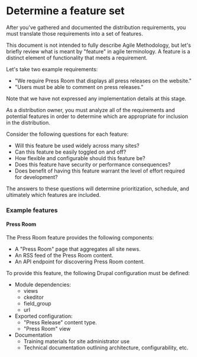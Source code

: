 # Determine a feature set

After you've gathered and documented the distribution requirements, you must translate those requirements into a set of features. 

This document is not intended to fully describe Agile Methodology, but let's briefly review what is meant by "feature" in agile terminology. A feature is a distinct element of functionality that meets a requirement.

Let's take two example requirements:
* "We require Press Room that displays all press releases on the website."
* "Users must be able to comment on press releases."

Note that we have not expressed any implementation details at this stage.

As a distribution owner, you must analyze all of the requirements and potential features in order to determine which are appropriate for inclusion in the distribution.

Consider the following questions for each feature:

* Will this feature be used widely across many sites?
* Can this feature be easily toggled on and off? 
* How flexible and configurable should this feature be?
* Does this feature have security or performance consequences?
* Does benefit of having this feature warrant the level of effort required for development?

The answers to these questions will determine prioritization, schedule, and ultimately which features are included.

### Example features

#### Press Room

The Press Room feature provides the following components:

* A "Press Room" page that aggregates all site news.
* An RSS feed of the Press Room content.
* An API endpoint for discovering Press Room content.
 
To provide this feature, the following Drupal configuration must be defined:

* Module dependencies:
  *  views
  *  ckeditor
  *  field_group
  *  url
* Exported configuration:
  * "Press Release" content type.
  * "Press Room" view
* Documentation
  * Training materials for site administrator use
  * Technical documentation outlining architecture, configurability, etc.